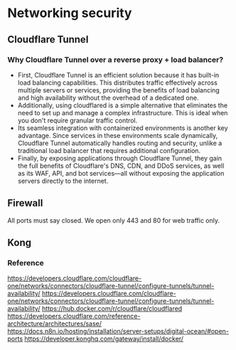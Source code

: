 # Networking security



## Cloudflare Tunnel
### Why Cloudflare Tunnel over a reverse proxy + load balancer?
- First, Cloudflare Tunnel is an efficient solution because it has built-in load balancing capabilities. This distributes traffic effectively across multiple servers or services, providing the benefits of load balancing and high availability without the overhead of a dedicated one.
- Additionally, using cloudflared is a simple alternative that eliminates the need to set up and manage a complex infrastructure. This is ideal when you don't require granular traffic control.
- Its seamless integration with containerized environments is another key advantage. Since services in these environments scale dynamically, Cloudflare Tunnel automatically handles routing and security, unlike a traditional load balancer that requires additional configuration.
- Finally, by exposing applications through Cloudflare Tunnel, they gain the full benefits of Cloudflare's DNS, CDN, and DDoS services, as well as its WAF, API, and bot services—all without exposing the application servers directly to the internet.

## Firewall
All ports must say closed. We open only 443 and 80 for web traffic only.


## Kong








### Reference
https://developers.cloudflare.com/cloudflare-one/networks/connectors/cloudflare-tunnel/configure-tunnels/tunnel-availability/
https://developers.cloudflare.com/cloudflare-one/networks/connectors/cloudflare-tunnel/configure-tunnels/tunnel-availability/
https://hub.docker.com/r/cloudflare/cloudflared
https://developers.cloudflare.com/reference-architecture/architectures/sase/
https://docs.n8n.io/hosting/installation/server-setups/digital-ocean/#open-ports
https://developer.konghq.com/gateway/install/docker/